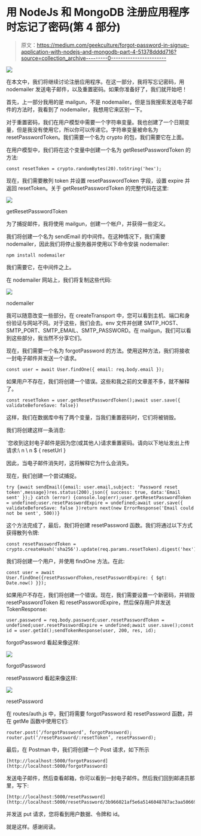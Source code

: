 # 用 NodeJs 和 MongoDB 注册应用程序时忘记了密码(第 4 部分)

> 原文：<https://medium.com/geekculture/forgot-password-in-signup-application-with-nodejs-and-mongodb-part-4-51378dddd716?source=collection_archive---------0----------------------->

![](img/027712537cab7172137219c167311f8f.png)

在本文中，我们将继续讨论注册应用程序。在这一部分，我将写忘记密码，用 nodemailer 发送电子邮件，以及重置密码。如果你准备好了，我们就开始吧！

首先，上一部分我用的是 mailgun，不是 nodemailer。但是当我搜索发送电子邮件的方法时，我看到了 nodemailer，我想用它来区别一下。

对于重置密码，我们在用户模型中需要一个字符串变量。我也创建了一个日期变量，但是我没有使用它，所以你可以传递它。字符串变量被命名为 resetPasswordToken。我们需要一个名为 crypto 的包，我们需要它在上面。

在用户模型中，我们将在这个变量中创建一个名为 getResetPasswordToken 的方法:

`const resetToken = crypto.randomBytes(20).toString('hex');`

现在，我们需要散列 token 并设置 resetPasswordToken 字段，设置 expire 并返回 resetToken。关于 getResetPasswordToken 的完整代码在这里:

![](img/3295e240a9cb293ec32a359f5e168e8b.png)

getResetPasswordToken

为了捕捉邮件，我将使用 mailgun，创建一个帐户，并获得一些定义。

我们将创建一个名为 sendEmail 的中间件。在这种情况下，我们需要 nodemailer，因此我们将停止服务器并使用以下命令安装 nodemailer:

`npm install nodemailer`

我们需要它，在中间件之上。

在 nodemailer 网站上，我们将复制这些代码:

![](img/eb83d5a19369f2042626db0624d29e93.png)

nodemailer

我可以随意改变一些部分。在 createTransport 中，您可以看到主机、端口和身份验证与网站不同。对于这些，我们会去。env 文件并创建 SMTP_HOST、SMTP_PORT、SMTP_EMAIL、SMTP_PASSWORD。在 mailgun，我们可以看到这些部分，我当然不分享它们。

现在，我们需要一个名为 forgotPassword 的方法。使用这种方法，我们将接收一封电子邮件并发送一个请求。

`const user = await User.findOne({ email: req.body.email });`

如果用户不存在，我们将创建一个错误。这些和我之前的文章差不多，就不解释了。

```
const resetToken = user.getResetPasswordToken();await user.save({ validateBeforeSave: false})
```

这样，我们在数据库中有了两个变量，当我们重置密码时，它们将被销毁。

我们将创建这样一条消息:

`您收到这封电子邮件是因为您(或其他人)请求重置密码。请向以下地址发出上传请求:\ n \ n $ { resetUrl }

因此，当电子邮件消失时，这将解释它为什么会消失。

现在，我们创建一个尝试捕捉。

```
try {await sendEmail({email: user.email,subject: 'Password reset token',message})res.status(200).json({ success: true, data:'Email sent' });} catch (error) {console.log(err);user.getResetPasswordToken = undefined;user.resetPasswordExpire = undefined;await user.save({ validateBeforeSave: false })return next(new ErrorResponse('Email could not be sent', 500))}
```

这个方法完成了，最后，我们将创建 resetPassword 函数。我们将通过以下方式获得散列令牌:

```
const resetPasswordToken = crypto.createHash('sha256').update(req.params.resetToken).digest('hex');
```

我们将创建一个用户，并使用 findOne 方法。在此:

```
const user = await User.findOne({resetPasswordToken,resetPasswordExpire: { $gt: Date.now() }});
```

如果用户不存在，我们将创建一个错误。现在，我们需要设置一个新密码，并销毁 resetPasswordToken 和 resetPasswordExpire，然后保存用户并发送 TokenResponse:

```
user.password = req.body.password;user.resetPasswordToken = undefined;user.resetPasswordExpire = undefined;await user.save();const id = user.getId();sendTokenResponse(user, 200, res, id);
```

forgotPassword 看起来像这样:

![](img/1808928747f693f0da7806f1275d8703.png)

forgotPassword

resetPassword 看起来像这样:

![](img/79bddfdc856cf91c2b2cee455d30e880.png)

resetPassword

在 routes/auth.js 中，我们将需要 forgotPassword 和 resetPassword 函数，并在 getMe 函数中使用它们:

```
router.post(‘/forgotPassword’, forgotPassword);
router.put(‘/resetPassword/:resetToken’, resetPassword);
```

最后，在 Postman 中，我们将创建一个 Post 请求，如下所示

`[http://localhost:5000/forgotPassword](http://localhost:5000/forgotPassword)`

发送电子邮件，然后查看邮箱，你可以看到一封电子邮件。然后我们回到邮递员那里，写下:

```
[http://localhost:5000/resetPassword](http://localhost:5000/resetPassword/3b966021af5e6a5146048787ac3aa5066988dcb4)/:resetToken
```

并发送 put 请求，您将看到用户数据、令牌和 id。

就是这样。感谢阅读。